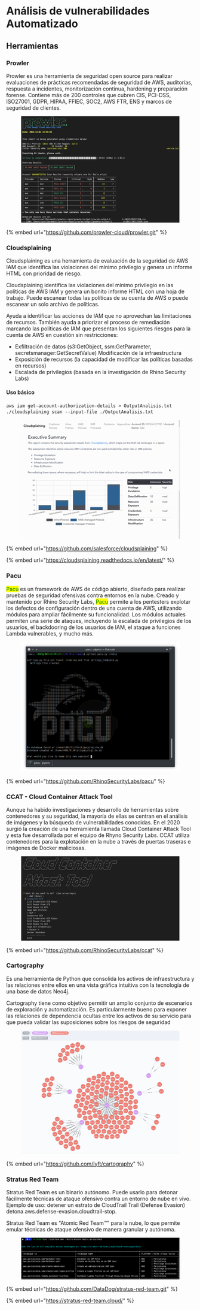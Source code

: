 # Análisis de vulnerabilidades Automatizado



## Herramientas

### Prowler

Prowler es una herramienta de seguridad open source para realizar evaluaciones de prácticas recomendadas de seguridad de AWS, auditorías, respuesta a incidentes, monitorización continua, hardening y preparación forense. Contiene más de 200 controles que cubren CIS, PCI-DSS, ISO27001, GDPR, HIPAA, FFIEC, SOC2, AWS FTR, ENS y marcos de seguridad de clientes.

<figure><img src="../.gitbook/assets/image (6) (4).png" alt=""><figcaption></figcaption></figure>

{% embed url="https://github.com/prowler-cloud/prowler.git" %}

### Cloudsplaining

Cloudsplaining es una herramienta de evaluación de la seguridad de AWS IAM que identifica las violaciones del mínimo privilegio y genera un informe HTML con prioridad de riesgo.

&#x20;Cloudsplaining identifica las violaciones del mínimo privilegio en las políticas de AWS IAM y genera un bonito informe HTML con una hoja de trabajo. Puede escanear todas las políticas de su cuenta de AWS o puede escanear un solo archivo de políticas.&#x20;

Ayuda a identificar las acciones de IAM que no aprovechan las limitaciones de recursos. También ayuda a priorizar el proceso de remediación marcando las políticas de IAM que presentan los siguientes riesgos para la cuenta de AWS en cuestión sin restricciones:&#x20;

* Exfiltración de datos (s3:GetObject, ssm:GetParameter, secretsmanager:GetSecretValue) Modificación de la infraestructura
* Exposición de recursos (la capacidad de modificar las políticas basadas en recursos)
* Escalada de privilegios (basada en la investigación de Rhino Security Labs)

#### Uso básico

```
aws iam get-account-authorization-details > OutputAnalisis.txt
./cloudsplaining scan --input-file ./OutputAnalisis.txt
```



<figure><img src="../.gitbook/assets/image (4) (4).png" alt=""><figcaption></figcaption></figure>

{% embed url="https://github.com/salesforce/cloudsplaining" %}

{% embed url="https://cloudsplaining.readthedocs.io/en/latest/" %}

### Pacu

<mark style="color:green;">Pacu</mark> es un framework de AWS de código abierto, diseñado para realizar pruebas de seguridad ofensivas contra entornos en la nube. Creado y mantenido por Rhino Security Labs, <mark style="color:green;">Pacu</mark> permite a los pentesters explotar los defectos de configuración dentro de una cuenta de AWS, utilizando módulos para ampliar fácilmente su funcionalidad. Los módulos actuales permiten una serie de ataques, incluyendo la escalada de privilegios de los usuarios, el backdooring de los usuarios de IAM, el ataque a funciones Lambda vulnerables, y mucho más.

<figure><img src="../.gitbook/assets/image (1) (4).png" alt=""><figcaption></figcaption></figure>

{% embed url="https://github.com/RhinoSecurityLabs/pacu" %}

### CCAT - Cloud Container Attack Tool

Aunque ha habido investigaciones y desarrollo de herramientas sobre contenedores y su seguridad, la mayoría de ellas se centran en el análisis de imágenes y la búsqueda de vulnerabilidades conocidas. En el 2020 surgió la creación de una herramienta llamada Cloud Container Attack Tool y esta fue desarrollada por el equipo de Rhyno Security Labs. CCAT utiliza contenedores para la explotación en la nube a través de puertas traseras e imágenes de Docker maliciosas.

<figure><img src="../.gitbook/assets/image (3) (6).png" alt=""><figcaption></figcaption></figure>

{% embed url="https://github.com/RhinoSecurityLabs/ccat" %}

### Cartography

Es una herramienta de Python que consolida los activos de infraestructura y las relaciones entre ellos en una vista gráfica intuitiva con la tecnología de una base de datos Neo4j.&#x20;

Cartography tiene como objetivo permitir un amplio conjunto de escenarios de exploración y automatización. Es particularmente bueno para exponer las relaciones de dependencia ocultas entre los activos de su servicio para que pueda validar las suposiciones sobre los riesgos de seguridad

<figure><img src="../.gitbook/assets/image (67).png" alt=""><figcaption></figcaption></figure>

{% embed url="https://github.com/lyft/cartography" %}

### Stratus Red Team

Stratus Red Team es un binario autónomo. Puede usarlo para detonar fácilmente técnicas de ataque ofensivo contra un entorno de nube en vivo. Ejemplo de uso: detener un estrato de CloudTrail Trail (Defense Evasion) detona aws.defense-evasion.cloudtrail-stop.

Stratus Red Team es "Atomic Red Team™" para la nube, lo que permite emular técnicas de ataque ofensivo de manera granular y autónoma.

<figure><img src="../.gitbook/assets/image (5) (5).png" alt=""><figcaption></figcaption></figure>

{% embed url="https://github.com/DataDog/stratus-red-team.git" %}

{% embed url="https://stratus-red-team.cloud/" %}







